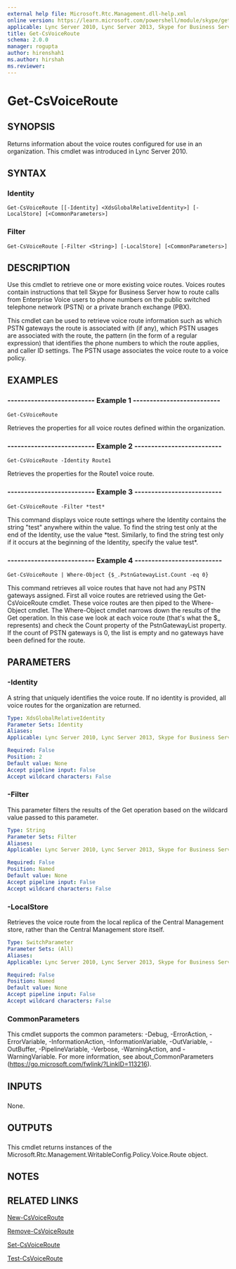 ```yaml
---
external help file: Microsoft.Rtc.Management.dll-help.xml
online version: https://learn.microsoft.com/powershell/module/skype/get-csvoiceroute
applicable: Lync Server 2010, Lync Server 2013, Skype for Business Server 2015, Skype for Business Server 2019
title: Get-CsVoiceRoute
schema: 2.0.0
manager: rogupta
author: hirenshah1
ms.author: hirshah
ms.reviewer:
---
```


# Get-CsVoiceRoute

## SYNOPSIS
Returns information about the voice routes configured for use in an organization.
This cmdlet was introduced in Lync Server 2010.



## SYNTAX

### Identity
```
Get-CsVoiceRoute [[-Identity] <XdsGlobalRelativeIdentity>] [-LocalStore] [<CommonParameters>]
```

### Filter
```
Get-CsVoiceRoute [-Filter <String>] [-LocalStore] [<CommonParameters>]
```

## DESCRIPTION
Use this cmdlet to retrieve one or more existing voice routes.
Voices routes contain instructions that tell Skype for Business Server how to route calls from Enterprise Voice users to phone numbers on the public switched telephone network (PSTN) or a private branch exchange (PBX).

This cmdlet can be used to retrieve voice route information such as which PSTN gateways the route is associated with (if any), which PSTN usages are associated with the route, the pattern (in the form of a regular expression) that identifies the phone numbers to which the route applies, and caller ID settings.
The PSTN usage associates the voice route to a voice policy.



## EXAMPLES

### -------------------------- Example 1 -------------------------- 
```
Get-CsVoiceRoute
```

Retrieves the properties for all voice routes defined within the organization.


### -------------------------- Example 2 -------------------------- 
```
Get-CsVoiceRoute -Identity Route1
```

Retrieves the properties for the Route1 voice route.


### -------------------------- Example 3 --------------------------
```
Get-CsVoiceRoute -Filter *test*
```

This command displays voice route settings where the Identity contains the string "test" anywhere within the value.
To find the string test only at the end of the Identity, use the value \*test.
Similarly, to find the string test only if it occurs at the beginning of the Identity, specify the value test\*.

### -------------------------- Example 4 --------------------------
```
Get-CsVoiceRoute | Where-Object {$_.PstnGatewayList.Count -eq 0}
```

This command retrieves all voice routes that have not had any PSTN gateways assigned.
First all voice routes are retrieved using the Get-CsVoiceRoute cmdlet.
These voice routes are then piped to the Where-Object cmdlet.
The Where-Object cmdlet narrows down the results of the Get operation.
In this case we look at each voice route (that's what the $_ represents) and check the Count property of the PstnGatewayList property.
If the count of PSTN gateways is 0, the list is empty and no gateways have been defined for the route.


## PARAMETERS

### -Identity
A string that uniquely identifies the voice route.
If no identity is provided, all voice routes for the organization are returned.

```yaml
Type: XdsGlobalRelativeIdentity
Parameter Sets: Identity
Aliases: 
Applicable: Lync Server 2010, Lync Server 2013, Skype for Business Server 2015, Skype for Business Server 2019

Required: False
Position: 2
Default value: None
Accept pipeline input: False
Accept wildcard characters: False
```

### -Filter
This parameter filters the results of the Get operation based on the wildcard value passed to this parameter.

```yaml
Type: String
Parameter Sets: Filter
Aliases: 
Applicable: Lync Server 2010, Lync Server 2013, Skype for Business Server 2015, Skype for Business Server 2019

Required: False
Position: Named
Default value: None
Accept pipeline input: False
Accept wildcard characters: False
```

### -LocalStore
Retrieves the voice route from the local replica of the Central Management store, rather than the Central Management store itself.

```yaml
Type: SwitchParameter
Parameter Sets: (All)
Aliases: 
Applicable: Lync Server 2010, Lync Server 2013, Skype for Business Server 2015, Skype for Business Server 2019

Required: False
Position: Named
Default value: None
Accept pipeline input: False
Accept wildcard characters: False
```

### CommonParameters
This cmdlet supports the common parameters: -Debug, -ErrorAction, -ErrorVariable, -InformationAction, -InformationVariable, -OutVariable, -OutBuffer, -PipelineVariable, -Verbose, -WarningAction, and -WarningVariable. For more information, see about_CommonParameters (https://go.microsoft.com/fwlink/?LinkID=113216).

## INPUTS

###  
None.

## OUTPUTS

###  
This cmdlet returns instances of the Microsoft.Rtc.Management.WritableConfig.Policy.Voice.Route object.

## NOTES

## RELATED LINKS


[New-CsVoiceRoute](New-CsVoiceRoute.md)

[Remove-CsVoiceRoute](Remove-CsVoiceRoute.md)

[Set-CsVoiceRoute](Set-CsVoiceRoute.md)

[Test-CsVoiceRoute](Test-CsVoiceRoute.md)
